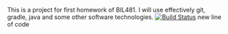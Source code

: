 This is a project for first homework of BIL481. I will use effectively git, gradle, java and some other software technologies.
[![Build Status](https://travis-ci.com/Ozmus/bil481Hw1Part2.svg?branch=main)](https://travis-ci.com/Ozmus/bil481Hw1Part2)
new line of code

